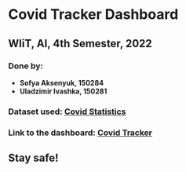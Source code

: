 # Covid Tracker Dashboard
## WIiT, AI, 4th Semester, 2022
### Done by:
 - **Sofya Aksenyuk, 150284**
 - **Uladzimir Ivashka, 150281**
### Dataset used: [Covid Statistics](https://raw.githubusercontent.com/allsuitablenamesarealreadytaken/Covid-Tracker-dashboard/main/superNewData.csv)
### Link to the dashboard: [Covid Tracker](https://saxonya.shinyapps.io/Covid-Tracker/)
## Stay safe!
